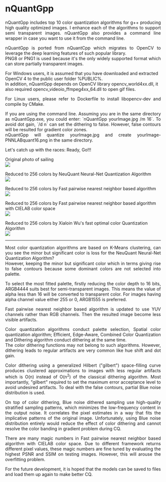 # nQuantGpp
<p align="justify">nQuantGpp includes top 10 color quantization algorithms for g++ producing high quality optimized images. I enhance each of the algorithms to support semi transparent images. 
nQuantGpp also provides a command line wrapper in case you want to use it from the command line.</p>

<p align="justify">nQuantGpp is ported from nQuantCpp which migrates to OpenCV to leverage the deep learning features of such popular library.<br />
PNG8 or PNG1 is used because it's the only widely supported format which can store partially transparent images.</p>
<p>For Windows users, it is assumed that you have downloaded and extracted OpenCV 4 to the public user folder %PUBLIC%.<br />
In addition, nQuantGpp depends on OpenCV library opencv_world4xx.dll, it also required opencv_videoio_ffmpeg4xx_64.dll to open gif files.</p>
<p align="justify">For Linux users, please refer to Dockerfile to install libopencv-dev and compile by CMake.</p>
<p align="justify">If you are using the command line. Assuming you are in the same directory as nQuantGpp.exe, you could enter: `nQuantGpp yourImage.jpg /m 16`. To avoid dot gain, `/d n` can set the dithering to false. However, false contours will be resulted for gradient color zones.<br />
nQuantGpp will quantize yourImage.jpg and create yourImage-PNNLABquant16.png in the same directory.</p>
Let's catch up with the races: Ready, Go!!!<p />
<p>Original photo of sailing<br /><img src="https://mcychan.github.io/PnnQuant.js/demo/img/sailing_2020.jpg" /></p>
<p>Reduced to 256 colors by NeuQuant Neural-Net Quantization Algorithm<br /><img src="https://github.com/mcychan/nQuantGpp/assets/26831069/e149efbc-0d82-4ee9-9cf8-f94168438079" /></p>
<p>Reduced to 256 colors by Fast pairwise nearest neighbor based algorithm<br /><img src="https://github.com/mcychan/nQuantGpp/assets/26831069/7eb32e78-b920-4868-be87-104c1220ce20" /></p>
<p>Reduced to 256 colors by Fast pairwise nearest neighbor based algorithm with CIELAB color space<br /><img src="https://github.com/mcychan/nQuantGpp/assets/26831069/d2786a4c-0b43-4837-8a90-99d2fa0f3945" /></p>
<p>Reduced to 256 colors by Xialoin Wu's fast optimal color Quantization Algorithm<br /><img src="https://github.com/mcychan/nQuantGpp/assets/26831069/7d8ed4cf-6dae-4bf6-8b7a-86558e19fc43" /></p>
<hr />
<p align="justify">Most color quantization algorithms are based on K-Means clustering, can you see the minor but significant color is loss for the NeuQuant Neural-Net Quantization Algorithm?<br />
However, keeping the minor but significant color which in terms giving rise to false contours because some dominant colors are not selected into palette.</p>
<p align="justify">To select the most fitted palette, firstly reducing the color depth to 16 bits, ARGB4444 suits best for semi-transparent images. This means the value of alpha less than 16 will be converted to transparent color. For images having alpha channel value either 255 or 0, ARGB1555 is preferred.</p>
<p align="justify">Fast pairwise nearest neighbor based algorithm is updated to use YUV channels rather than RGB channels. Then the resulted image become less visible artifacts.</p>
<p align="justify">Color quantization algorithms conduct palette selection, Spatial color quantization algorithm; Efficient, Edge-Aware, Combined Color Quantization and Dithering algorithm conduct dithering at the same time.<br />
The color dithering functions may not belong to such algorithms. However, dithering leads to regular artifacts are very common like hue shift and dot gain.</p>
<p align="justify">Color dithering using a generalized Hilbert ("gilbert") space-filling curve produces clustered approximations to images with less regular artifacts which is O(n) instead of O(n<sup>2</sup>) of the classical dithering algorithm. Most importantly, "gilbert" required to set the maximum error acceptance level to avoid undesired artifacts. To deal with the false contours, partial Blue noise distribution is used.</p>
<p align="justify">On top of color dithering, Blue noise dithered sampling use high-quality stratified sampling patterns, which minimizes the low-frequency content in the output noise. It correlates the pixel estimates in a way that fits the implicative patterns of the original image. Unfortunately, using Blue noise distribution entirely would reduce the effect of color dithering and cannot resolve the color banding in gradient problem during CQ.</p>
<p align="justify">There are many magic numbers in Fast pairwise nearest neighbor based algorithm with CIELAB color space. Due to different framework returns different pixel values, these magic numbers are fine tuned by evaluating the highest PSNR and SSIM on testing images. However, this will arouse the overfitting problem.</p>
<p align="justify">For the future development, it is hoped that the models can be saved to files and load them up again to make better CQ.</p>
